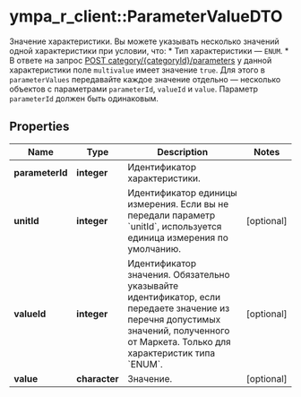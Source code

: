 # ympa_r_client::ParameterValueDTO

Значение характеристики.  Вы можете указывать несколько значений одной характеристики при условии, что:  * Тип характеристики — `ENUM`. * В ответе на запрос [POST category/{categoryId}/parameters](../../reference/content/getCategoryContentParameters.md) у данной характеристики поле `multivalue` имеет значение `true`.  Для этого в `parameterValues` передавайте каждое значение отдельно — несколько объектов с параметрами `parameterId`, `valueId` и `value`. Параметр `parameterId` должен быть одинаковым. 

## Properties
Name | Type | Description | Notes
------------ | ------------- | ------------- | -------------
**parameterId** | **integer** | Идентификатор характеристики. | 
**unitId** | **integer** | Идентификатор единицы измерения. Если вы не передали параметр &#x60;unitId&#x60;, используется единица измерения по умолчанию. | [optional] 
**valueId** | **integer** | Идентификатор значения.  Обязательно указывайте идентификатор, если передаете значение из перечня допустимых значений, полученного от Маркета.  Только для характеристик типа &#x60;ENUM&#x60;.  | [optional] 
**value** | **character** | Значение. | [optional] 


